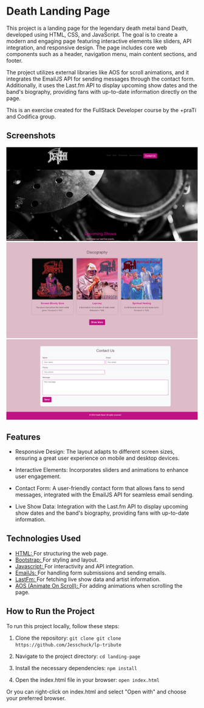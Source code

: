 # Death Landing Page

This project is a landing page for the legendary death metal band Death, developed using HTML, CSS, and JavaScript. The goal is to create a modern and engaging page featuring interactive elements like sliders, API integration, and responsive design. The page includes core web components such as a header, navigation menu, main content sections, and footer.

The project utilizes external libraries like AOS for scroll animations, and it integrates the EmailJS API for sending messages through the contact form. Additionally, it uses the Last.fm API to display upcoming show dates and the band's biography, providing fans with up-to-date information directly on the page.

This is an exercise created for the FullStack Developer course by the +praTi and Codifica group.

## Screenshots

![Header](image.png)
![Discography section](image-1.png)
![Contact section](image-2.png)

## Features

- Responsive Design: The layout adapts to different screen sizes, ensuring a great user experience on mobile and desktop devices.

- Interactive Elements: Incorporates sliders and animations to enhance user engagement.

- Contact Form: A user-friendly contact form that allows fans to send messages, integrated with the EmailJS API for seamless email sending.

- Live Show Data: Integration with the Last.fm API to display upcoming show dates and the band's biography, providing fans with up-to-date information.

## Technologies Used

- <a href="https://developer.mozilla.org/en-US/docs/Web/HTML" target="_blank">HTML: </a>For structuring the web page.
- <a href="https://getbootstrap.com/" target="_blank">Bootstrap: </a>For styling and layout.
- <a href="https://developer.mozilla.org/en-US/docs/Web/JavaScript" target="_blank">Javascript: </a> For interactivity and API integration.
- <a href="https://www.emailjs.com/docs/" target="_blank">EmailJs: </a> For handling form submissions and sending emails.
- <a href="https://www.last.fm/api" target="_blank"> LastFm: </a> For fetching live show data and artist information.
- <a href="https://michalsnik.github.io/aos/" target="_blank"> AOS (Animate On Scroll): </a> For adding animations when scrolling the page.

## How to Run the Project

To run this project locally, follow these steps:

1. Clone the repository:
   `git clone git clone https://github.com/Jesschuck/lp-tribute
`

2. Navigate to the project directory:
   `cd landing-page
`

3. Install the necessary dependencies: `npm install
`

4. Open the index.html file in your browser:
   `open index.html
`

Or you can right-click on index.html and select "Open with" and choose your preferred browser.
